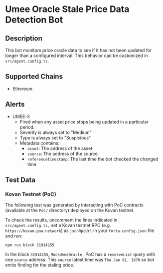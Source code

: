# Umee Oracle Stale Price Data Detection Bot

## Description

This bot monitors price oracle data to see if it has not been updated for longer than a configured interval.
This behavior can be customized in `src/agent.config.ts`.

## Supported Chains

- Ethereum

## Alerts

- UMEE-3
  - Fired when any asset price stops being updated in a particular period.
  - Severity is always set to "Medium"
  - Type is always set to "Suspicious"
  - Metadata contains:
    - `asset`: The address of the asset
    - `source`: The address of the source
    - `referenceTimestamp`: The last time the bot checked the changed time

## Test Data

### Kovan Testnet (PoC)

The following test was generated by interacting with PoC contracts (available at the `PoC/` directory) deployed on the Kovan testnet.

To check the results, uncomment the lines indicated in `src/agent.config.ts,` set a Kovan testnet RPC (e.g. `https://kovan.poa.network`) as `jsonRpcUrl` in your `forta.config.json` file and run:

```
npm run block 31914255
```

In the block `31914255`, `MockUmeeOracle,` PoC has a `reserveList` query with one `source` address. This `source` latest time was `Thu Jan 01, 1970` so bot emits finding for the staling price.
